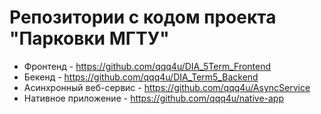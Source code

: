 # Репозитории с кодом проекта "Парковки МГТУ"

* Фронтенд - https://github.com/qqq4u/DIA_5Term_Frontend
* Бекенд - https://github.com/qqq4u/DIA_Term5_Backend
* Асинхронный веб-сервис - https://github.com/qqq4u/AsyncService
* Нативное приложение - https://github.com/qqq4u/native-app
